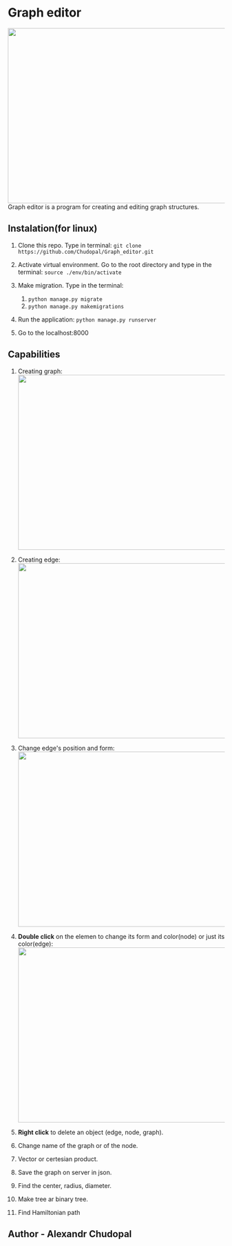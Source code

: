 # Graph editor
<img src=https://github.com/Chudopal/Graph_editor/images/intro.png width=720 height=406>
Graph editor is a program for creating and editing graph structures.

## Instalation(for linux)
1. Clone this repo. Type in terminal:
    ```git clone https://github.com/Chudopal/Graph_editor.git```

2. Activate virtual environment. Go to the root directory and type in the terminal:
    ```source ./env/bin/activate```

3. Make migration. Type in the terminal:
    1. ```python manage.py migrate```
    2. ```python manage.py makemigrations```
4. Run the application:
    ```python manage.py runserver```

5. Go to the localhost:8000

## Capabilities

1. Creating graph:
    <img src=https://github.com/Chudopal/Graph_editor/images/create_graph.gif width=720 height=406>

2. Creating edge:
    <img src=https://github.com/Chudopal/Graph_editor/images/create_edge.gif width=720 height=406>

3. Change edge's position and form:
    <img src=https://github.com/Chudopal/Graph_editor/images/change_edge.gif width=720 height=406>

4. **Double click** on the elemen to change its form and color(node) or just its color(edge):
    <img src=https://github.com/Chudopal/Graph_editor/images/change_node.gif width=720 height=406>

5. **Right click** to delete an object (edge, node, graph).

6. Change name of the graph or of the node.

7. Vector or certesian product.

8. Save the graph on server in json.

9. Find the center, radius, diameter.

10. Make tree ar binary tree.

11. Find Hamiltonian path

## Author - Alexandr Chudopal